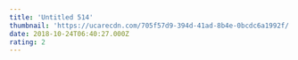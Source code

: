 ```yaml
---
title: 'Untitled 514'
thumbnail: 'https://ucarecdn.com/705f57d9-394d-41ad-8b4e-0bcdc6a1992f/'
date: 2018-10-24T06:40:27.000Z
rating: 2
---
```

